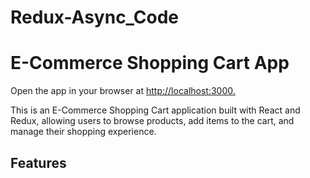 # Redux-Async_Code
# E-Commerce Shopping Cart App

Open the app in your browser at [http://localhost:3000.](https://a-basuony.github.io/Redux-Async_Code/)

This is an E-Commerce Shopping Cart application built with React and Redux, allowing users to browse products, add items to the cart, and manage their shopping experience.

## Features
